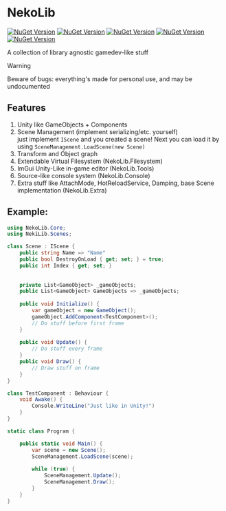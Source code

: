 # NekoLib
[![NuGet Version](https://img.shields.io/nuget/vpre/VanderCat.NekoLib?label=VanderCat.NekoLib)](https://www.nuget.org/packages/VanderCat.NekoLib)
[![NuGet Version](https://img.shields.io/nuget/vpre/VanderCat.NekoLib.Console?label=VanderCat.NekoLib.Console)](https://www.nuget.org/packages/VanderCat.NekoLib)
[![NuGet Version](https://img.shields.io/nuget/vpre/VanderCat.NekoLib.Extra?label=VanderCat.NekoLib.Extra)](https://www.nuget.org/packages/VanderCat.NekoLib)
[![NuGet Version](https://img.shields.io/nuget/vpre/VanderCat.NekoLib.Filesystem?label=VanderCat.NekoLib.Filesystem)](https://www.nuget.org/packages/VanderCat.NekoLib)
[![NuGet Version](https://img.shields.io/nuget/vpre/VanderCat.NekoLib.Tools?label=VanderCat.NekoLib.Tools)](https://www.nuget.org/packages/VanderCat.NekoLib)

A collection of library agnostic gamedev-like stuff

> [!WARNING]  
> Beware of bugs: everything's made for personal use, and may be undocumented

## Features
1. Unity like GameObjects + Components
2. Scene Management (implement serializing/etc. yourself)  
   just implement `IScene` and you created a scene! Next you can load it by using `SceneManagement.LoadScene(new Scene)`
3. Transform and Object graph
4. Extendable Virtual Filesystem (NekoLib.Filesystem)
5. ImGui Unity-Like in-game editor (NekoLib.Tools)
6. Source-like console system (NekoLib.Console)
7. Extra stuff like AttachMode, HotReloadService, Damping, base Scene implementation (NekoLib.Extra)

## Example:
```csharp
using NekoLib.Core;
using NekiLib.Scenes;

class Scene : IScene {
    public string Name => "Name"
    public bool DestroyOnLoad { get; set; } = true;
    public int Index { get; set; }
   
   
    private List<GameObject> _gameObjects;
    public List<GameObject> GameObjects => _gameObjects;
    
    public void Initialize() {
        var gameObject = new GameObject();
        gameObject.AddComponent<TestComponent>();
        // Do stuff before first frame
    }
    
    public void Update() {
        // Do stuff every frame
    }
    public void Draw() {
        // Draw stuff on frame
    }
}

class TestComponent : Behaviour {
    void Awake() {
        Console.WriteLine("Just like in Unity!")
    }
}

static class Program {

    public static void Main() {
        var scene = new Scene();
        SceneManagement.LoadScene(scene);
    
        while (true) {
            SceneManagement.Update();
            SceneManagement.Draw();
        }
    }
}
```